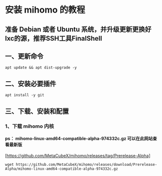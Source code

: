 # 安装 mihomo 的教程

准备 Debian 或者 Ubuntu 系统，并升级更新更换好lxc的源，推荐SSH工具FinalShell
---

## 一、更新命令
~~~
apt update && apt dist-upgrade -y
~~~

## 二、安装必要插件
~~~
apt install -y git
~~~

## 三、下载、安装和配置

### 1、下载 mihomo 内核
#### ps： mihomo-linux-amd64-compatible-alpha-974332c.gz   可以在此网站查看最新版
[https://github.com/MetaCubeX/mihomo/releases/tag/Prerelease-Alpha]
~~~
wget https://github.com/MetaCubeX/mihomo/releases/download/Prerelease-Alpha/mihomo-linux-amd64-compatible-alpha-974332c.gz
~~~


